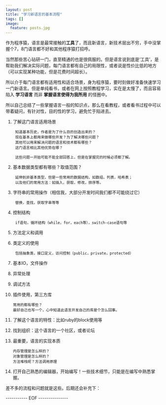 ```yaml
---
layout: post
title: "学习新语言的基本流程"
tags: []
image:
  feature: posts.jpg
---
```


作为程序猿，语言是最常接触的**工具**了，而且新语言，新技术层出不穷，手中没掌握个7，8门语言都不好和其他程序猿打招呼。

当然那些苦心钻研一门，直至精通的也是很佩服的。但是语言说到底是‘工具’，是帮助我们解决实际问题，每门语言都有自己的局限性，或者说是性价比低的地方（可以实现某种功能，但是花费时间超长）。

所以介于每门语言都有适用性和适合场景，身为程序猿，要时刻做好准备快速学习一门新语言。但是单纯看书，或者在网上按照教程学习，实在是太慢了，而且容易陷入 **学习语言** 而非 **掌握语言使得为我所用** 的怪圈中。

所以自己总结了一些掌握语言一般的知识点，那么在看教程，或者看书过程中可以带着疑问，有针对性，目的性的学习，避免忙于陷进去。

<!--break-->

1. 了解这门语言适用场景

		知道基本历史，作者是为了什么目的创造出来的？  
		现在基本上都用来做哪些开发？为了解决哪些问题？
		其他可以用来解决问题的语言和技术都有哪些？
		这门语言相比其他优势在哪？
		
		这些问题一开始可能不能全部回答上，但是在掌握完的时候必须都了解。
		
2. 基本数据类型都有哪些？取值范围？

		延伸到非基本类型，但是一些常用的数据结构，如数组，列表，哈希表；
		以及他们的常用方法：如插入，获取，修改，排序等。
		
3. 字符串的常用操作（相信我，大部分开发时间我们都不可能绕过它）

		替换，查找，获取字串等等
	
4. 控制结构

		if语句，循环结构（while，for，each等），switch-case语句等
		
5. 方法定义和调用

6. 类定义的使用

		包括抽象类，接口定义，访问控制（public，private，protected）
		
7. 基本IO，文件操作

8. 异常处理

9. 调试方法

10. 插件使用，第三方库

		常用的都有哪些？
		最好自己也写一个，心中知道此语言开发自己的库是个怎么回事。
		
11. 了解这个语言的特性：比如ruby的block使用等
		
12. 找到组织：这个语言的一个社区，或者论坛

13. 最重要，语言的实现本质

		内存管理是怎么样的？
		对象管理是怎么样的？
		方法堆栈呢？方法调用原理
		
14. 打开自己熟悉的编辑器，开始编写！一些技术细节，只能是在编写中熟悉掌握。

差不多的流程和问题就是这些。后期还会补充下：

----------- EOF ---------------
